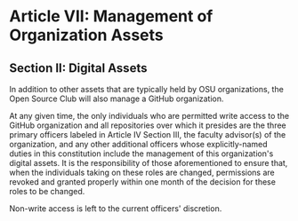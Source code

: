 # Article VII: Management of Organization Assets

## Section II: Digital Assets

In addition to other assets that are typically held by OSU organizations, the Open Source
Club will also manage a GitHub organization.

At any given time, the only individuals who are permitted write access to the GitHub
organization and all repositories over which it presides are the three primary officers labeled
in Article IV Section III, the faculty advisor(s) of the organization, and any other additional
officers whose explicitly-named duties in this constitution include the management of this
organization's digital assets. It is the responsibility of those aforementioned to ensure
that, when the individuals taking on these roles are changed, permissions are revoked and
granted properly within one month of the decision for these roles to be changed.

Non-write access is left to the current officers' discretion.

